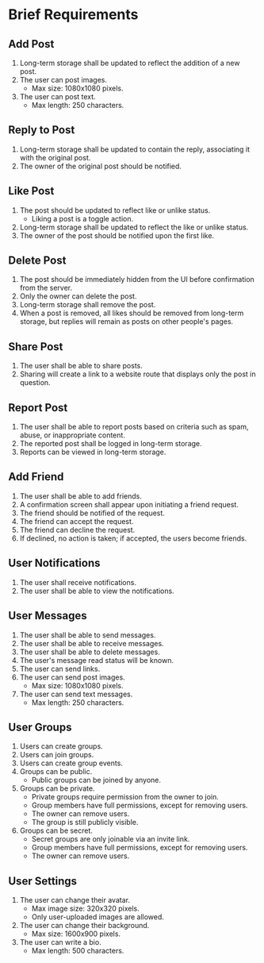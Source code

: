 # Brief Requirements

## Add Post
1. Long-term storage shall be updated to reflect the addition of a new post.
2. The user can post images.
    - Max size: 1080x1080 pixels.
3. The user can post text.
    - Max length: 250 characters.

## Reply to Post
1. Long-term storage shall be updated to contain the reply, associating it with the original post.
2. The owner of the original post should be notified.

## Like Post
1. The post should be updated to reflect like or unlike status.
    - Liking a post is a toggle action.
2. Long-term storage shall be updated to reflect the like or unlike status.
3. The owner of the post should be notified upon the first like.

## Delete Post
1. The post should be immediately hidden from the UI before confirmation from the server.
2. Only the owner can delete the post.
3. Long-term storage shall remove the post.
4. When a post is removed, all likes should be removed from long-term storage, but replies will remain as posts on other people's pages.

## Share Post
1. The user shall be able to share posts.
2. Sharing will create a link to a website route that displays only the post in question.

## Report Post
1. The user shall be able to report posts based on criteria such as spam, abuse, or inappropriate content.
2. The reported post shall be logged in long-term storage.
3. Reports can be viewed in long-term storage.

## Add Friend
1. The user shall be able to add friends.
2. A confirmation screen shall appear upon initiating a friend request.
3. The friend should be notified of the request.
4. The friend can accept the request.
5. The friend can decline the request.
6. If declined, no action is taken; if accepted, the users become friends.

## User Notifications
1. The user shall receive notifications.
2. The user shall be able to view the notifications.

## User Messages
1. The user shall be able to send messages.
2. The user shall be able to receive messages.
3. The user shall be able to delete messages.
4. The user's message read status will be known.
5. The user can send links.
6. The user can send post images.
    - Max size: 1080x1080 pixels.
7. The user can send text messages.
    - Max length: 250 characters.

## User Groups
1. Users can create groups.
2. Users can join groups.
3. Users can create group events.
4. Groups can be public.
    - Public groups can be joined by anyone.
5. Groups can be private.
    - Private groups require permission from the owner to join.
    - Group members have full permissions, except for removing users.
    - The owner can remove users.
    - The group is still publicly visible.
6. Groups can be secret.
    - Secret groups are only joinable via an invite link.
    - Group members have full permissions, except for removing users.
    - The owner can remove users.

## User Settings
1. The user can change their avatar.
    - Max image size: 320x320 pixels.
    - Only user-uploaded images are allowed.
2. The user can change their background.
    - Max size: 1600x900 pixels.
3. The user can write a bio.
    - Max length: 500 characters.
